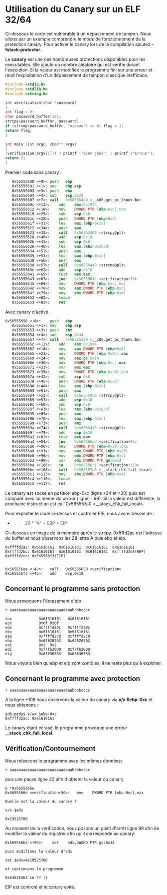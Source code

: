 # Utilisation du Canary sur un ELF 32/64 #

Ci-dessous le code est vulnérable à un dépassement de tampon. Nous allons par un exemple comprendre le mode de fonctionnement de la protection canary. Pour activer le canary lors de la compilation ajoutez **-fstack-protector**.

Le **canary** est une des nombreuses protections disponibles pour les executables.
Elle ajoute un nombre aléatoire qui est verifié durant l'exécution. Si la valeur est modifiée le programme fini sur une erreur et rend l'exploitation d'un dépassement de tampon classique inefficace.

```c
#include <stdio.h>
#include <stdlib.h>
#include <string.h>

int verification(char *password)
{
int flag = 0;
char password_buffer[16];
strcpy(password_buffer, password);
if (strcmp(password_buffer, "oiseau") == 0) flag = 1;
return flag;
}

int main (int argc, char** argv)
{
(verification(argv[1])) ? printf ("Bien joué") : printf ("Erreur");
return 0;
}
```

Premier code sans canary :

```asm
   0x56555600 <+0>:	push   ebp
   0x56555601 <+1>:	mov    ebp,esp
   0x56555603 <+3>:	push   ebx
   0x56555604 <+4>:	sub    esp,0x24
   0x56555607 <+7>:	call   0x565554d0 <__x86.get_pc_thunk.bx>
   0x5655560c <+12>:	add    ebx,0x19f4
   0x56555612 <+18>:	mov    DWORD PTR [ebp-0xc],0x0
   0x56555619 <+25>:	sub    esp,0x8
   0x5655561c <+28>:	push   DWORD PTR [ebp+0x8]
   0x5655561f <+31>:	lea    eax,[ebp-0x1c]
   0x56555622 <+34>:	push   eax
   0x56555623 <+35>:	call   0x56555460 <strcpy@plt>
   0x56555628 <+40>:	add    esp,0x10
   0x5655562b <+43>:	sub    esp,0x8
   0x5655562e <+46>:	lea    eax,[ebx-0x18c0]
   0x56555634 <+52>:	push   eax
   0x56555635 <+53>:	lea    eax,[ebp-0x1c]
   0x56555638 <+56>:	push   eax
   0x56555639 <+57>:	call   0x56555440 <strcmp@plt>
   0x5655563e <+62>:	add    esp,0x10
   0x56555641 <+65>:	test   eax,eax
   0x56555643 <+67>:	jne    0x5655564c <verification+76>
   0x56555645 <+69>:	mov    DWORD PTR [ebp-0xc],0x1
   0x5655564c <+76>:	mov    eax,DWORD PTR [ebp-0xc]
   0x5655564f <+79>:	mov    ebx,DWORD PTR [ebp-0x4]
   0x56555652 <+82>:	leave
   0x56555653 <+83>:	ret
```

Avec canary d'activé

```asm
0x56555650 <+0>:	push   ebp
   0x56555651 <+1>:	mov    ebp,esp
   0x56555653 <+3>:	push   ebx
   0x56555654 <+4>:	sub    esp,0x34
   0x56555657 <+7>:	call   0x56555520 <__x86.get_pc_thunk.bx>
   0x5655565c <+12>:	add    ebx,0x19a4
   0x56555662 <+18>:	mov    eax,DWORD PTR [ebp+0x8]
   0x56555665 <+21>:	mov    DWORD PTR [ebp-0x2c],eax
   0x56555668 <+24>:	mov    eax,gs:0x14
   0x5655566e <+30>:	mov    DWORD PTR [ebp-0xc],eax
   0x56555671 <+33>:	xor    eax,eax
   0x56555673 <+35>:	mov    DWORD PTR [ebp-0x20],0x0
   0x5655567a <+42>:	sub    esp,0x8
   0x5655567d <+45>:	push   DWORD PTR [ebp-0x2c]
   0x56555680 <+48>:	lea    eax,[ebp-0x1c]
   0x56555683 <+51>:	push   eax
   0x56555684 <+52>:	call   0x565554b0 <strcpy@plt>
   0x56555689 <+57>:	add    esp,0x10
   0x5655568c <+60>:	sub    esp,0x8
   0x5655568f <+63>:	lea    eax,[ebx-0x1830]
   0x56555695 <+69>:	push   eax
   0x56555696 <+70>:	lea    eax,[ebp-0x1c]
   0x56555699 <+73>:	push   eax
   0x5655569a <+74>:	call   0x56555480 <strcmp@plt>
   0x5655569f <+79>:	add    esp,0x10
   0x565556a2 <+82>:	test   eax,eax
   0x565556a4 <+84>:	jne    0x565556ad <verification+93>
   0x565556a6 <+86>:	mov    DWORD PTR [ebp-0x20],0x1
   0x565556ad <+93>:	mov    eax,DWORD PTR [ebp-0x20]
   0x565556b0 <+96>:	mov    edx,DWORD PTR [ebp-0xc]
   0x565556b3 <+99>:	xor    edx,DWORD PTR gs:0x14
   0x565556ba <+106>:	je     0x565556c1 <verification+113>
   0x565556bc <+108>:	call   0x565557a0 <__stack_chk_fail_local>
   0x565556c1 <+113>:	mov    ebx,DWORD PTR [ebp-0x4]
   0x565556c4 <+116>:	leave
   0x565556c5 <+117>:	ret
```

Le canary est socké en position ebp-0xc (ligne +24 et +30) puis est
comparé avec lui même via un xor (ligne + 99). Si  la valeur est
différente, la prochaine instruction est call 0x565557a0 <__stack_chk_fail_local>.


Pour exploiter le code ci-dessus et contrôler EIP, nous avons besoin de :

- > 28 * "A" + EBP + EIP

Ci-dessous un image de la mémoire après le strcpy. 0xffffd2ac est l'adresse du buffer et nous observons les 28 lettre A puis ebp et eip.

```
0xffffd2ac:	0x61616161	0x61616161	0x61616161	0x61616161
0xffffd2bc:	0x61616161	0x61616161	0x61616161	0xffffd2e8(EBP)
0xffffd2cc:	0x565556f3(EIP)


0x565556ee <+40>:	call   0x56555650 <verification>
0x565556f3 <+45>:	add    esp,0x10
```

## Concernant le programme sans protection ##

Nous provoquons l'écrasement d'eip

```r aaaaaaaaaaaaaaaaaaaaaaaaaaaabbbbcccc```


```
eax            0x61616161	0x61616161
ecx            0x6f	0x6f
edx            0xffffd29c	0xffffd29c
ebx            0x61616161	0x61616161
esp            0xffffd2c0	0xffffd2c0
ebp            0x62626262	0x62626262
esi            0x2	0x2
edi            0xf7fb2000	0xf7fb2000
eip            0x63636363	0x63636363
```
Nous voyons bien qu'ebp et eip sont contôlés, il ne reste plus qu'à exploiter.

## Concernant le programme avec protection ##

```r aaaaaaaaaaaaaaaaaaaaaaaaaaaabbbbcccc```

A la ligne +106 nous observons la valeur du canary via **x/x $ebp-0xc**
et nous obtenons :

```
gdb-peda$ x/wx $ebp-0xc
0xffffd2ac:	0x61616161
```

Le canary étant écrasé, le programme provoque une erreur **__stack_chk_fail_local**.

## Vérification/Contournement ##

Nous relancons le programme avec les mêmes données:

```
r aaaaaaaaaaaaaaaaaaaaaaaaaaaabbbbcccc
```

puis une pause ligne 30 afin d'obtenir la valeur du canary

```
b *0x5655566e
0x5655566e <verification+30>:	mov    DWORD PTR [ebp-0xc],eax

Quelle est la valeur du canary ?

x/x $edx

0x19525700
```

Au moment de la vérification, nous posons un point d'arrêt ligne 99 afin de modifier la valeur du registrer afin qu'il corresponde au canary:

```
0x565556b3 <+99>:    xor    edx,DWORD PTR gs:0x14

puis modifions la valeur d'edx

set $edx=0x19525700

et continuons le programme

0x63636363 in ?? ()

```

EIP est controlé et le canary evité.
